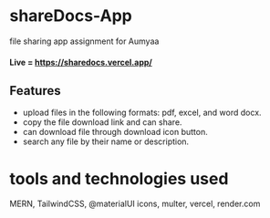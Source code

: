 # shareDocs-App
file sharing app assignment for Aumyaa

#### Live = https://sharedocs.vercel.app/

## Features
- upload files in the following formats: pdf, excel, and word docx.
- copy the file download link and can share.
- can download file through download icon button.
- search any file by their name or description.

# tools and technologies used
  MERN, TailwindCSS, @materialUI icons, multer, vercel, render.com 
